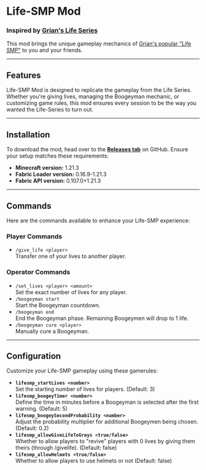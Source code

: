 # Life-SMP Mod  
### Inspired by [Grian's Life Series](https://www.youtube.com/c/grian)  

This mod brings the unique gameplay mechanics of [Grian's popular "Life SMP"](https://www.youtube.com/playlist?list=PLU2851hDb3SHLdAlj8dxqHPeT_qIBbRBv) to you and your friends.  

---

## Features  
Life-SMP Mod is designed to replicate the gameplay from the Life Series. Whether you're giving lives, managing the Boogeyman mechanic, or customizing game rules, this mod ensures every session to be the way you wanted the Life-Series to turn out.

---

## Installation  

To download the mod, head over to the **[Releases tab](https://github.com/phil-not-funny/lifesmp-mod/releases)** on GitHub. Ensure your setup matches these requirements:  
- **Minecraft version:** 1.21.3  
- **Fabric Loader version:** 0.16.9-1.21.3  
- **Fabric API version:** 0.107.0+1.21.3  

---

## Commands  
Here are the commands available to enhance your Life-SMP experience:  

### Player Commands  
- `/give_life <player>`  
  Transfer one of your lives to another player.  

### Operator Commands  
- `/set_lives <player> <amount>`  
  Set the exact number of lives for any player.  
- `/boogeyman start`  
  Start the Boogeyman countdown.  
- `/boogeyman end`  
  End the Boogeyman phase. Remaining Boogeymen will drop to 1 life.  
- `/boogeyman cure <player>`  
  Manually cure a Boogeyman.  

---

## Configuration  

Customize your Life-SMP gameplay using these gamerules:  

- **`lifesmp_startLives <number>`**  
  Set the starting number of lives for players. (Default: 3)  
- **`lifesmp_boogeyTimer <number>`**  
  Define the time in minutes before a Boogeyman is selected after the first warning. (Default: 5)  
- **`lifesmp_boogeySecondProbability <number>`**  
  Adjust the probability multiplier for additional Boogeymen being chosen. (Default: 0.2)  
- **`lifesmp_allowGiveLifeToGreys <true/false>`**  
  Whether to allow players to "revive" players with 0 lives by giving them theirs (through /givelife). (Default: false)  
- **`lifesmp_allowHelmets <true/false>`**  
  Whether to allow players to use helmets or not (Default: false)  
